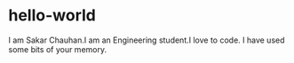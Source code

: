 # hello-world
I am Sakar Chauhan.I am an Engineering student.I love to code.
I have used some bits of your memory.

